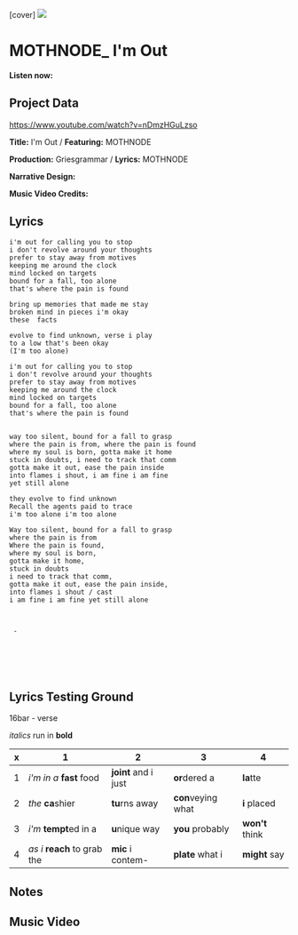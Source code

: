 [cover] ![](57175019_319474918741616_8502199518755923887_n.jpg)

# MOTHNODE_ I'm Out

**Listen now:** 

## Project Data

https://www.youtube.com/watch?v=nDmzHGuLzso


**Title:** I'm Out  / **Featuring:** MOTHNODE

**Production:** Griesgrammar / **Lyrics:** MOTHNODE

**Narrative Design:**

**Music Video Credits:**

## Lyrics

```
i'm out for calling you to stop
i don't revolve around your thoughts
prefer to stay away from motives
keeping me around the clock
mind locked on targets
bound for a fall, too alone
that's where the pain is found

bring up memories that made me stay
broken mind in pieces i'm okay
these  facts

evolve to find unknown, verse i play
to a low that's been okay 
(I'm too alone)

i'm out for calling you to stop
i don't revolve around your thoughts
prefer to stay away from motives
keeping me around the clock
mind locked on targets
bound for a fall, too alone
that's where the pain is found


way too silent, bound for a fall to grasp 
where the pain is from, where the pain is found 
where my soul is born, gotta make it home 
stuck in doubts, i need to track that comm 
gotta make it out, ease the pain inside 
into flames i shout, i am fine i am fine 
yet still alone

they evolve to find unknown
Recall the agents paid to trace
i'm too alone i'm too alone

Way too silent, bound for a fall to grasp 
where the pain is from
Where the pain is found, 
where my soul is born, 
gotta make it home, 
stuck in doubts
i need to track that comm, 
gotta make it out, ease the pain inside, 
into flames i shout / cast
i am fine i am fine yet still alone



 - 






```

## Lyrics Testing Ground

16bar - verse

*italics* run in
**bold**

| x | 1 | 2 | 3 | 4 |
|---|---|---|---|---|
| 1 | *i'm in a* **fast** food | **joint** and i just  | **or**dered a  | **la**tte  |
| 2 | *the* **ca**shier | **tu**rns away  |  **con**veying what |  **i** placed |
| 3 | *i'm* **tempt**ed in a | **u**nique way  |  **you** probably |  **won't** think |
| 4 | *as i* **reach** to grab the |  **mic** i contem-  | **plate** what i | **might** say |

## Notes

## Music Video
